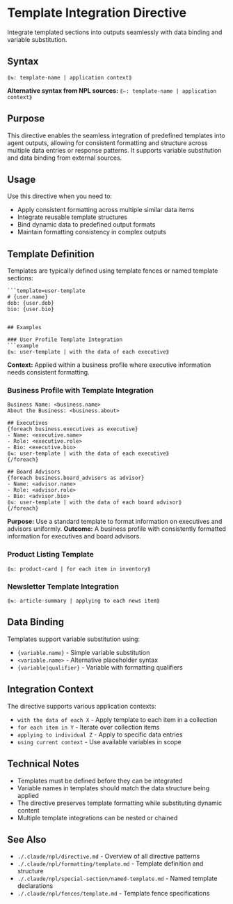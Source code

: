 # Template Integration Directive
Integrate templated sections into outputs seamlessly with data binding and variable substitution.

## Syntax
`⟪⇆: template-name | application context⟫`

**Alternative syntax from NPL sources:**
`⟪⇐: template-name | application context⟫`

## Purpose
This directive enables the seamless integration of predefined templates into agent outputs, allowing for consistent formatting and structure across multiple data entries or response patterns. It supports variable substitution and data binding from external sources.

## Usage
Use this directive when you need to:
- Apply consistent formatting across multiple similar data items
- Integrate reusable template structures
- Bind dynamic data to predefined output formats
- Maintain formatting consistency in complex outputs

## Template Definition
Templates are typically defined using template fences or named template sections:

```template
```template=user-template
# {user.name}
dob: {user.dob}
bio: {user.bio}
```
```

## Examples

### User Profile Template Integration
```example
⟪⇆: user-template | with the data of each executive⟫
```

**Context:** Applied within a business profile where executive information needs consistent formatting.

### Business Profile with Template Integration
```example
Business Name: <business.name>
About the Business: <business.about>

## Executives
{foreach business.executives as executive}
- Name: <executive.name>
- Role: <executive.role>  
- Bio: <executive.bio>
⟪⇆: user-template | with the data of each executive⟫
{/foreach}

## Board Advisors
{foreach business.board_advisors as advisor}
- Name: <advisor.name>
- Role: <advisor.role>
- Bio: <advisor.bio>
⟪⇆: user-template | with the data of each board advisor⟫
{/foreach}
```

**Purpose:** Use a standard template to format information on executives and advisors uniformly.
**Outcome:** A business profile with consistently formatted information for executives and board advisors.

### Product Listing Template
```example
⟪⇆: product-card | for each item in inventory⟫
```

### Newsletter Template Integration
```example
⟪⇆: article-summary | applying to each news item⟫
```

## Data Binding
Templates support variable substitution using:
- `{variable.name}` - Simple variable substitution
- `<variable.name>` - Alternative placeholder syntax
- `{variable|qualifier}` - Variable with formatting qualifiers

## Integration Context
The directive supports various application contexts:
- `with the data of each X` - Apply template to each item in a collection
- `for each item in Y` - Iterate over collection items
- `applying to individual Z` - Apply to specific data entries
- `using current context` - Use available variables in scope

## Technical Notes
- Templates must be defined before they can be integrated
- Variable names in templates should match the data structure being applied
- The directive preserves template formatting while substituting dynamic content
- Multiple template integrations can be nested or chained

## See Also
- `./.claude/npl/directive.md` - Overview of all directive patterns
- `./.claude/npl/formatting/template.md` - Template definition and structure
- `./.claude/npl/special-section/named-template.md` - Named template declarations
- `./.claude/npl/fences/template.md` - Template fence specifications